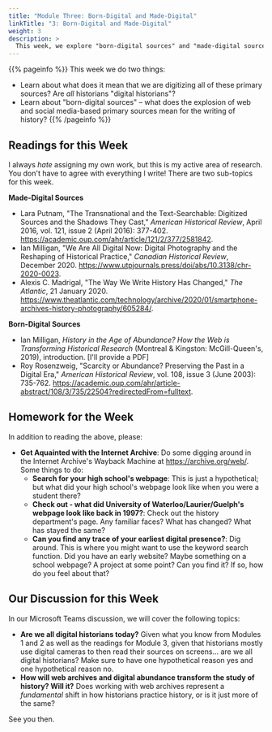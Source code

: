 ```yaml
---
title: "Module Three: Born-Digital and Made-Digital"
linkTitle: "3: Born-Digital and Made-Digital"
weight: 3
description: >
  This week, we explore "born-digital sources" and "made-digital sources," and what they mean for the writing of history.
---
```


{{% pageinfo %}}
This week we do two things:

* Learn about what does it mean that we are digitizing all of these primary sources? Are _all_ historians "digital historians"?
* Learn about "born-digital sources" – what does the explosion of web and social media-based primary sources mean for the writing of history?
{{% /pageinfo %}}

## Readings for this Week

I always _hate_ assigning my own work, but this is my active area of research. You don't have to agree with everything I write! There are two sub-topics for this week.

**Made-Digital Sources**

* Lara Putnam, "The Transnational and the Text-Searchable: Digitized Sources and the Shadows They Cast," _American Historical Review_, April 2016, vol. 121, issue 2 (April 2016): 377-402. <https://academic.oup.com/ahr/article/121/2/377/2581842>.
* Ian Milligan, "We Are All Digital Now: Digital Photography and the Reshaping of Historical Practice," _Canadian Historical Review_, December 2020. <https://www.utpjournals.press/doi/abs/10.3138/chr-2020-0023>.
* Alexis C. Madrigal, "The Way We Write History Has Changed," _The Atlantic_, 21 January 2020. <https://www.theatlantic.com/technology/archive/2020/01/smartphone-archives-history-photography/605284/>.

**Born-Digital Sources**

* Ian Milligan, _History in the Age of Abundance? How the Web is Transforming Historical Research_ (Montreal & Kingston: McGill-Queen's, 2019), introduction. [I'll provide a PDF]
* Roy Rosenzweig, "Scarcity or Abundance? Preserving the Past in a Digital Era," _American Historical Review_, vol. 108, issue 3 (June 2003): 735-762. <https://academic.oup.com/ahr/article-abstract/108/3/735/22504?redirectedFrom=fulltext>.

## Homework for the Week

In addition to reading the above, please:

* **Get Aquainted with the Internet Archive**: Do some digging around in the Internet Archive's Wayback Machine at <https://archive.org/web/>. Some things to do:
	* **Search for your high school's webpage**: This is just a hypothetical; but what did your high school's webpage look like when you were a student there?
	* **Check out - what did University of Waterloo/Laurier/Guelph's webpage look like back in 1997?**: Check out the history department's page. Any familiar faces? What has changed? What has stayed the same?
	* **Can you find any trace of your earliest digital presence?**: Dig around. This is where you might want to use the keyword search function. Did you have an early website? Maybe something on a school webpage? A project at some point? Can you find it? If so, how do you feel about that?

## Our Discussion for this Week

In our Microsoft Teams discussion, we will cover the following topics:

* **Are we all digital historians today?** Given what you know from Modules 1 and 2 as well as the readings for Module 3, given that historians mostly use digital cameras to then read their sources on screens... are we all digital historians? Make sure to have one hypothetical reason yes and one hypothetical reason no.
* **How will web archives and digital abundance transform the study of history? Will it?** Does working with web archives represent a _fundamental_ shift in how historians practice history, or is it just more of the same?

See you then.